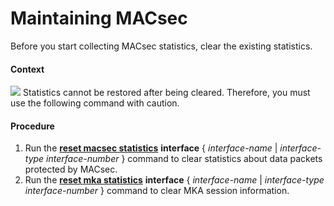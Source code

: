 Maintaining MACsec
==================

Before you start collecting MACsec statistics, clear the existing statistics.

#### Context

![](../../../../public_sys-resources/notice_3.0-en-us.png) Statistics cannot be restored after
being cleared. Therefore, you must use the following command with
caution.

#### Procedure

1. Run the [**reset macsec statistics**](cmdqueryname=reset+macsec+statistics) **interface** { *interface-name* | *interface-type* *interface-number* } command to clear statistics about data packets protected by MACsec.
2. Run the [**reset mka statistics**](cmdqueryname=reset+mka+statistics) **interface** { *interface-name* | *interface-type* *interface-number* } command to clear MKA session information.